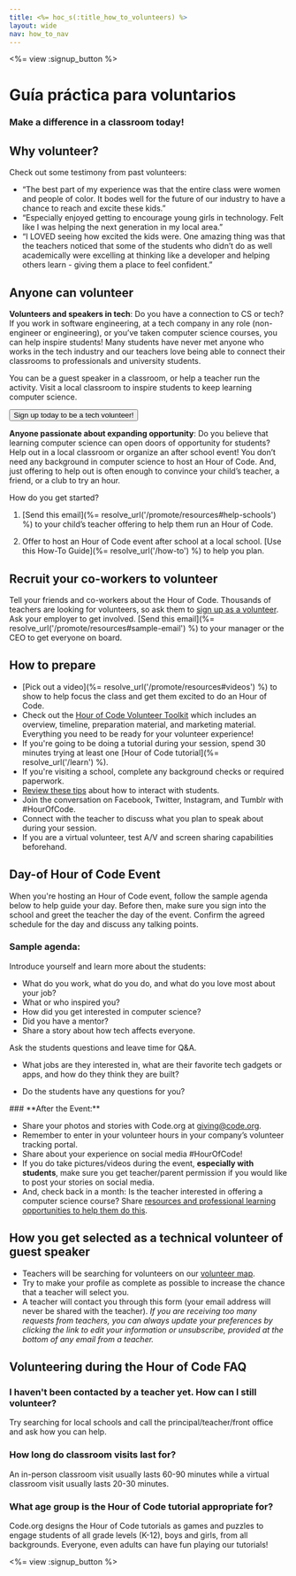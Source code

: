 ```yaml
---
title: <%= hoc_s(:title_how_to_volunteers) %>
layout: wide
nav: how_to_nav
---
```

<%= view :signup_button %>

# Guía práctica para voluntarios

### Make a difference in a classroom today!

## Why volunteer?

Check out some testimony from past volunteers:

- “The best part of my experience was that the entire class were women and people of color. It bodes well for the future of our industry to have a chance to reach and excite these kids.”
- “Especially enjoyed getting to encourage young girls in technology. Felt like I was helping the next generation in my local area.”
- “I LOVED seeing how excited the kids were. One amazing thing was that the teachers noticed that some of the students who didn’t do as well academically were excelling at thinking like a developer and helping others learn - giving them a place to feel confident.”

## Anyone can volunteer

**Volunteers and speakers in tech**: Do you have a connection to CS or tech? If you work in software engineering, at a tech company in any role (non-engineer or engineering), or you’ve taken computer science courses, you can help inspire students! Many students have never met anyone who works in the tech industry and our teachers love being able to connect their classrooms to professionals and university students.

You can be a guest speaker in a classroom, or help a teacher run the activity. Visit a local classroom to inspire students to keep learning computer science.

<button>Sign up today to be a tech volunteer!</button></p> 

**Anyone passionate about expanding opportunity**: Do you believe that learning computer science can open doors of opportunity for students? Help out in a local classroom or organize an after school event! You don’t need any background in computer science to host an Hour of Code. And, just offering to help out is often enough to convince your child’s teacher, a friend, or a club to try an hour.

How do you get started?

1. [Send this email](%= resolve_url('/promote/resources#help-schools') %) to your child’s teacher offering to help them run an Hour of Code.

2. Offer to host an Hour of Code event after school at a local school. [Use this How-To Guide](%= resolve_url('/how-to') %) to help you plan.

## Recruit your co-workers to volunteer

Tell your friends and co-workers about the Hour of Code. Thousands of teachers are looking for volunteers, so ask them to [sign up as a volunteer](https://code.org/volunteer). Ask your employer to get involved. [Send this email](%= resolve_url('/promote/resources#sample-email') %) to your manager or the CEO to get everyone on board.

## How to prepare

- [Pick out a video](%= resolve_url('/promote/resources#videos') %) to show to help focus the class and get them excited to do an Hour of Code.
- Check out the [Hour of Code Volunteer Toolkit](/files/hoc-volunteer-toolkit.pdf) which includes an overview, timeline, preparation material, and marketing material. Everything you need to be ready for your volunteer experience!
- If you're going to be doing a tutorial during your session, spend 30 minutes trying at least one [Hour of Code tutorial](%= resolve_url('/learn') %).
- If you're visiting a school, complete any background checks or required paperwork.
- [Review these tips](https://code.org/files/CSTT_Volunteers.pdf) about how to interact with students.
- Join the conversation on Facebook, Twitter, Instagram, and Tumblr with #HourOfCode.
- Connect with the teacher to discuss what you plan to speak about during your session.
- If you are a virtual volunteer, test A/V and screen sharing capabilities beforehand.

## Day-of Hour of Code Event

When you're hosting an Hour of Code event, follow the sample agenda below to help guide your day. Before then, make sure you sign into the school and greet the teacher the day of the event. Confirm the agreed schedule for the day and discuss any talking points.

### **Sample agenda:**

Introduce yourself and learn more about the students: </ul>

- What do you work, what do you do, and what do you love most about your job?
- What or who inspired you?
- How did you get interested in computer science?
- Did you have a mentor?
- Share a story about how tech affects everyone.
  
Ask the students questions and leave time for Q&A.</br> 

- What jobs are they interested in, what are their favorite tech gadgets or apps, and how do they think they are built? 
- Do the students have any questions for you?</ul></td> </tr> 
    </tbody> </table> 
    ### **After the Event:**
    
    - Share your photos and stories with Code.org at giving@code.org.
    - Remember to enter in your volunteer hours in your company’s volunteer tracking portal.
    - Share about your experience on social media #HourOfCode!
    - If you do take pictures/videos during the event, **especially with students**, make sure you get teacher/parent permission if you would like to post your stories on social media.
    - And, check back in a month: Is the teacher interested in offering a computer science course? Share [resources and professional learning opportunities to help them do this](https://code.org/yourschool).
    ## How you get selected as a technical volunteer of guest speaker
    
    - Teachers will be searching for volunteers on our [volunteer map](https://code.org/volunteer/local).
    - Try to make your profile as complete as possible to increase the chance that a teacher will select you.
    - A teacher will contact you through this form (your email address will never be shared with the teacher). *If you are receiving too many requests from teachers, you can always update your preferences by clicking the link to edit your information or unsubscribe, provided at the bottom of any email from a teacher.*
    ## Volunteering during the Hour of Code FAQ
    
    ### **I haven't been contacted by a teacher yet. How can I still volunteer?**
    
    Try searching for local schools and call the principal/teacher/front office and ask how you can help.
    
    ### **How long do classroom visits last for?**
    
    An in-person classroom visit usually lasts 60-90 minutes while a virtual classroom visit usually lasts 20-30 minutes.
    
    ### **What age group is the Hour of Code tutorial appropriate for?**
    
    Code.org designs the Hour of Code tutorials as games and puzzles to engage students of all grade levels (K-12), boys and girls, from all backgrounds. Everyone, even adults can have fun playing our tutorials!
    
    <%= view :signup_button %>